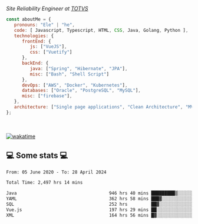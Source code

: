 <p><em>Site Reliability Engineer at <a href="https://www.totvs.com/">TOTVS</a></br>
</em></p>


```javascript
const aboutMe = {
   pronouns: "Ele" | "he",
   code: [ Javascript, Typescript, HTML, CSS, Java, Golang, Python ],
   technologies: {
      frontEnd: {
         js: ["VueJS"],
         css: ["Vuetify"]
      },
      backEnd: {
         java: ["Spring", "Hibernate", "JPA"],
         misc: ["Bash", "Shell Script"]
      },
      devOps: ["AWS", "Docker", "Kubernetes"],
      databases: ["Oracle", "PostgreSQL", "MySQL"],
      misc: ["firebase"],
   },
   architecture: ["Single page applications", "Clean Architecture", "MVC", "Microservices"],
};
```
</br></br>
[![wakatime](https://wakatime.com/badge/user/a3a8ed06-d304-4d6b-bc86-4adc418cdea7.svg)](https://wakatime.com/@a3a8ed06-d304-4d6b-bc86-4adc418cdea7)
<h2>💻 Some stats 💻</h2>

<!--START_SECTION:waka-->

```txt
From: 05 June 2020 - To: 28 April 2024

Total Time: 2,497 hrs 14 mins

Java                                   946 hrs 40 mins █████████▒░░░░░░░░░░░░░░░   37.91 %
YAML                                   362 hrs 58 mins ███▓░░░░░░░░░░░░░░░░░░░░░   14.54 %
SQL                                    252 hrs         ██▓░░░░░░░░░░░░░░░░░░░░░░   10.09 %
Vue.js                                 197 hrs 29 mins ██░░░░░░░░░░░░░░░░░░░░░░░   07.91 %
XML                                    164 hrs 56 mins █▓░░░░░░░░░░░░░░░░░░░░░░░   06.61 %
```

<!--END_SECTION:waka-->
